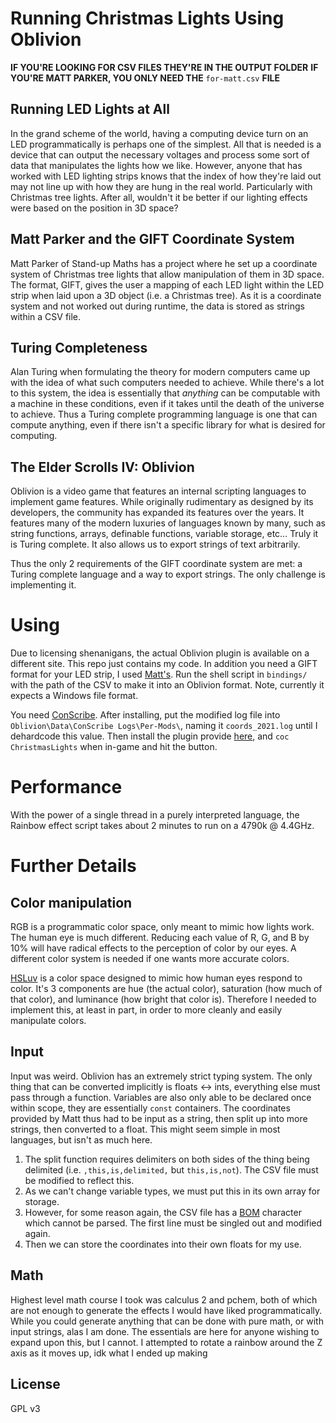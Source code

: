 # Running Christmas Lights Using Oblivion
**IF YOU'RE LOOKING FOR CSV FILES THEY'RE IN THE OUTPUT FOLDER**
**IF YOU'RE MATT PARKER, YOU ONLY NEED THE** `for-matt.csv` **FILE**

## Running LED Lights at All
In the grand scheme of the world, having a computing device turn on an LED programmatically is perhaps one of the simplest.
All that is needed is a device that can output the necessary voltages and process some sort of data that manipulates the lights how we like.
However, anyone that has worked with LED lighting strips knows that the index of how they're laid out may not line up with how they are hung in the real world.
Particularly with Christmas tree lights.
After all, wouldn't it be better if our lighting effects were based on the position in 3D space?

## Matt Parker and the GIFT Coordinate System
Matt Parker of Stand-up Maths has a project where he set up a coordinate system of Christmas tree lights that allow manipulation of them in 3D space.
The format, GIFT, gives the user a mapping of each LED light within the LED strip when laid upon a 3D object (i.e. a Christmas tree).
As it is a coordinate system and not worked out during runtime, the data is stored as strings within a CSV file.

## Turing Completeness
Alan Turing when formulating the theory for modern computers came up with the idea of what such computers needed to achieve.
While there's a lot to this system, the idea is essentially that *anything* can be computable with a machine in these conditions, even if it takes until the death of the universe to achieve.
Thus a Turing complete programming language is one that can compute anything, even if there isn't a specific library for what is desired for computing.

## The Elder Scrolls IV: Oblivion
Oblivion is a video game that features an internal scripting languages to implement game features.
While originally rudimentary as designed by its developers, the community has expanded its features over the years.
It features many of the modern luxuries of languages known by many, such as string functions, arrays, definable functions, variable storage, etc...
Truly it is Turing complete.
It also allows us to export strings of text arbitrarily.

Thus the only 2 requirements of the GIFT coordinate system are met: a Turing complete language and a way to export strings.
The only challenge is implementing it.

# Using
Due to licensing shenanigans, the actual Oblivion plugin is available on a different site.
This repo just contains my code.
In addition you need a GIFT format for your LED strip, I used [Matt's](https://github.com/standupmaths/xmastree2021/blob/main/coords_2021.csv).
Run the shell script in `bindings/` with the path of the CSV to make it into an Oblivion format.
Note, currently it expects a Windows file format.

You need [ConScribe](https://www.nexusmods.com/oblivion/mods/26510).
After installing, put the modified log file into `Oblivion\Data\ConScribe Logs\Per-Mods\`, naming it `coords_2021.log` until I dehardcode this value.
Then install the plugin provide [here](https://www.nexusmods.com/oblivion/mods/51660/), and `coc ChristmasLights` when in-game and hit the button.

# Performance
With the power of a single thread in a purely interpreted language, the Rainbow effect script takes about 2 minutes to run on a 4790k @ 4.4GHz.

# Further Details

## Color manipulation
RGB is a programmatic color space, only meant to mimic how lights work.
The human eye is much different.
Reducing each value of R, G, and B by 10% will have radical effects to the perception of color by our eyes.
A different color system is needed if one wants more accurate colors.

[HSLuv](https://www.hsluv.org/) is a color space designed to mimic how human eyes respond to color.
It's 3 components are hue (the actual color), saturation (how much of that color), and luminance (how bright that color is).
Therefore I needed to implement this, at least in part, in order to more cleanly and easily manipulate colors.

## Input
Input was weird.
Oblivion has an extremely strict typing system.
The only thing that can be converted implicitly is floats <-> ints, everything else must pass through a function.
Variables are also only able to be declared once within scope, they are essentially `const` containers.
The coordinates provided by Matt thus had to be input as a string, then split up into more strings, then converted to a float.
This might seem simple in most languages, but isn't as much here.

1. The split function requires delimiters on both sides of the thing being delimited (i.e. `,this,is,delimited,` but `this,is,not`). The CSV file must be modified to reflect this.
2. As we can't change variable types, we must put this in its own array for storage.
3. However, for some reason again, the CSV file has a [BOM](https://en.wikipedia.org/wiki/Byte_order_mark) character which cannot be parsed. The first line must be singled out and modified again.
4. Then we can store the coordinates into their own floats for my use.

## Math
Highest level math course I took was calculus 2 and pchem, both of which are not enough to generate the effects I would have liked programmatically.
While you could generate anything that can be done with pure math, or with input strings, alas I am done.
The essentials are here for anyone wishing to expand upon this, but I cannot.
I attempted to rotate a rainbow around the Z axis as it moves up, idk what I ended up making

## License
GPL v3
